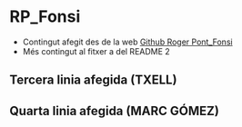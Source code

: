 # RP_Fonsi

 * Contingut afegit des de la web [Github Roger Pont_Fonsi](https://github.com/RogerPont/RP_Fonsi/tree/main)
 * Més contingut al fitxer a del README 2

## Tercera linia afegida (TXELL)

## Quarta linia afegida (MARC GÓMEZ)
